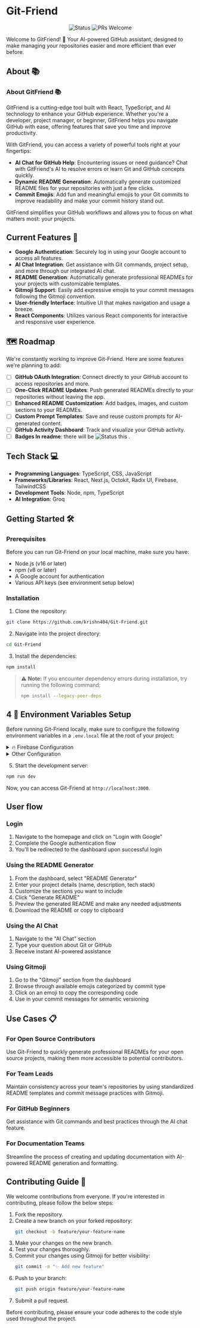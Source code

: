# Git-Friend

<p align="center">
  <img src="https://img.shields.io/badge/status-active-success.svg" alt="Status">
  <img src="https://img.shields.io/badge/PRs-welcome-brightgreen.svg" alt="PRs Welcome">
</p>

Welcome to GitFriend! 🎉
Your AI-powered GitHub assistant, designed to make managing your repositories easier and more efficient than ever before.


## About 📚

### About GitFriend 📚  
GitFriend is a cutting-edge tool built with React, TypeScript, and AI technology to enhance your GitHub experience. Whether you're a developer, project manager, or beginner, GitFriend helps you navigate GitHub with ease, offering features that save you time and improve productivity.

With GitFriend, you can access a variety of powerful tools right at your fingertips:  
- **AI Chat for GitHub Help**: Encountering issues or need guidance? Chat with GitFriend's AI to resolve errors or learn Git and GitHub concepts quickly.  
- **Dynamic README Generation**: Automatically generate customized README files for your repositories with just a few clicks.  
- **Commit Emojis**: Add fun and meaningful emojis to your Git commits to improve readability and make your commit history stand out.

GitFriend simplifies your GitHub workflows and allows you to focus on what matters most: your projects.

## Current Features 🚀

- **Google Authentication**: Securely log in using your Google account to access all features.
- **AI Chat Integration**: Get assistance with Git commands, project setup, and more through our integrated AI chat.
- **README Generation**: Automatically generate professional READMEs for your projects with customizable templates.
- **Gitmoji Support**: Easily add expressive emojis to your commit messages following the Gitmoji convention.
- **User-friendly Interface**: Intuitive UI that makes navigation and usage a breeze.
- **React Components**: Utilizes various React components for interactive and responsive user experience.

## 🗺️ Roadmap

We're constantly working to improve Git-Friend. Here are some features we're planning to add:

- [ ] **GitHub OAuth Integration**: Connect directly to your GitHub account to access repositories and more.
- [ ] **One-Click README Updates**: Push generated READMEs directly to your repositories without leaving the app.
- [ ] **Enhanced README Customization**: Add badges, images, and custom sections to your READMEs.
- [ ] **Custom Prompt Templates**: Save and reuse custom prompts for AI-generated content.
- [ ] **GitHub Activity Dashboard**: Track and visualize your GitHub activity.
- [ ] **Badges In readme**: there will be   <img src="https://img.shields.io/badge/badges-like-this.svg" alt="Status"> this 
.

## Tech Stack 💻

- **Programming Languages**: TypeScript, CSS, JavaScript
- **Frameworks/Libraries**: React, Next.js, Octokit, Radix UI, Firebase, TailwindCSS
- **Development Tools**: Node, npm, TypeScript
- **AI Integration**: Groq

## Getting Started 🛠️

### Prerequisites

Before you can run Git-Friend on your local machine, make sure you have:
- Node.js (v16 or later)
- npm (v8 or later)
- A Google account for authentication
- Various API keys (see environment setup below)

### Installation

1. Clone the repository:
```bash
git clone https://github.com/krishn404/Git-Friend.git
```

2. Navigate into the project directory:
```bash
cd Git-Friend
```

3. Install the dependencies:
```bash
npm install

```
> ⚠️ **Note:** If you encounter dependency errors during installation, try running the following command:
>
> ```bash
> npm install --legacy-peer-deps
> ```

## 4 🔐 Environment Variables Setup

Before running Git-Friend locally, make sure to configure the following environment variables in a `.env.local` file at the root of your project:

<details>
<summary> 🔥 Firebase Configuration</summary>

```env
NEXT_PUBLIC_FIREBASE_API_KEY=your_firebase_api_key
NEXT_PUBLIC_FIREBASE_AUTH_DOMAIN=your_firebase_auth_domain
NEXT_PUBLIC_FIREBASE_PROJECT_ID=your_firebase_project_id
NEXT_PUBLIC_FIREBASE_STORAGE_BUCKET=your_firebase_storage_bucket
NEXT_PUBLIC_FIREBASE_MESSAGING_SENDER_ID=your_firebase_messaging_sender_id
NEXT_PUBLIC_FIREBASE_APP_ID=your_firebase_app_id
FIREBASE_PRIVATE_KEY=your_firebase_private_key
FIREBASE_CLIENT_EMAIL=your_firebase_client_email
```
</details>

<details>
<summary> Other Configuration</summary>

```env
GITHUB_ACCESS_TOKEN=your_github_access_token
GROQ_API_KEY=your_groq_api_key
UPSTASH_REDIS_REST_TOKEN=your_upstash_redis_token
UPSTASH_REDIS_REST_URL=your_upstash_redis_url
```
</details>

5. Start the development server:
```bash
npm run dev
```

Now, you can access Git-Friend at `http://localhost:3000`.

## User flow

### Login
1. Navigate to the homepage and click on "Login with Google"
2. Complete the Google authentication flow
3. You'll be redirected to the dashboard upon successful login

### Using the README Generator
1. From the dashboard, select "README Generator"
2. Enter your project details (name, description, tech stack)
3. Customize the sections you want to include
4. Click "Generate README"
5. Preview the generated README and make any needed adjustments
6. Download the README or copy to clipboard

### Using the AI Chat
1. Navigate to the "AI Chat" section
2. Type your question about Git or GitHub
3. Receive instant AI-powered assistance

### Using Gitmoji
1. Go to the "Gitmoji" section from the dashboard
2. Browse through available emojis categorized by commit type
3. Click on an emoji to copy the corresponding code
4. Use in your commit messages for semantic versioning

## Use Cases 📋

### For Open Source Contributors
Use Git-Friend to quickly generate professional READMEs for your open source projects, making them more accessible to potential contributors.

### For Team Leads
Maintain consistency across your team's repositories by using standardized README templates and commit message practices with Gitmoji.

### For GitHub Beginners
Get assistance with Git commands and best practices through the AI chat feature.

### For Documentation Teams
Streamline the process of creating and updating documentation with AI-powered README generation and formatting.


## Contributing Guide 🤝

We welcome contributions from everyone. If you're interested in contributing, please follow the below steps:

1. Fork the repository.
2. Create a new branch on your forked repository:
   ```bash
   git checkout -b feature/your-feature-name
   ```
3. Make your changes on the new branch.
4. Test your changes thoroughly.
5. Commit your changes using Gitmoji for better visibility:
   ```bash
   git commit -m "✨ Add new feature"
   ```
6. Push to your branch:
   ```bash
   git push origin feature/your-feature-name
   ```
7. Submit a pull request.

Before contributing, please ensure your code adheres to the code style used throughout the project.


## 
